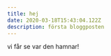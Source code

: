 ```yaml
---
title: hej
date: 2020-03-18T15:43:04.122Z
description: första bloggposten
---
```

vi får se var den hamnar!